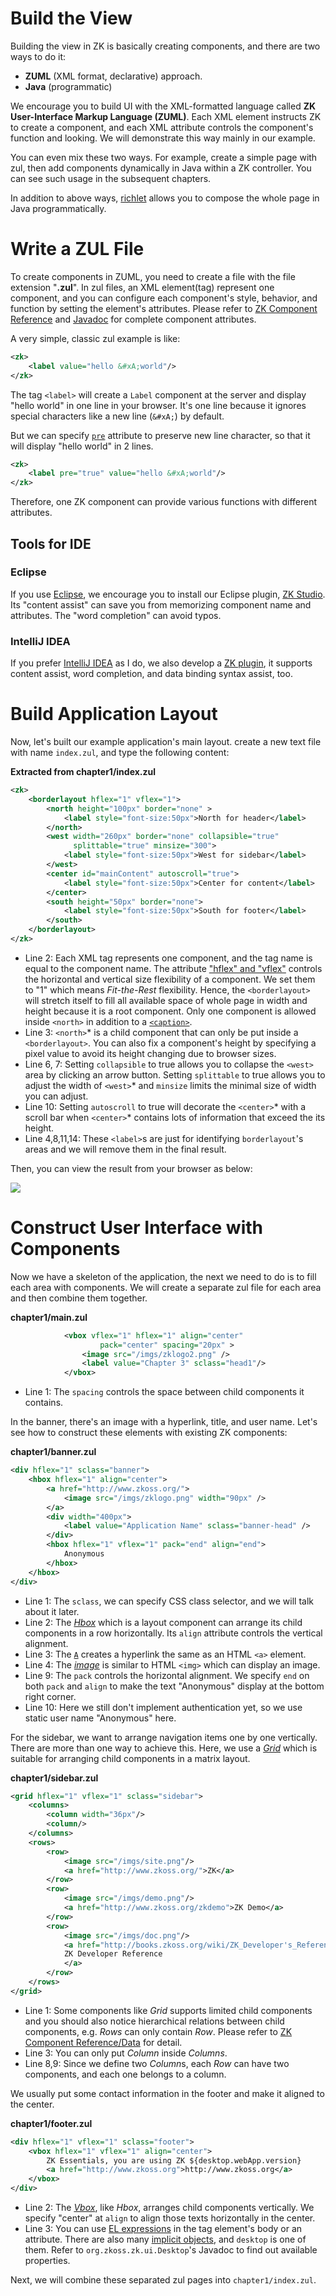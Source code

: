 # Build the View
Building the view in ZK is basically creating components, and there are two ways to do it:
* **ZUML** (XML format, declarative) approach.
* **Java** (programmatic)

We encourage you to build UI with the XML-formatted language called **ZK User-Interface Markup Language (ZUML)**. Each XML element instructs ZK to create a component, and each XML attribute controls the component's function and looking. We will demonstrate this way mainly in our example.

You can even mix these two ways. For example, create a simple page with zul, then add components dynamically in Java within a ZK controller. You can see such usage in the subsequent chapters.

In addition to above ways,  [richlet](http://books.zkoss.org/wiki/ZK%20Developer's%20Reference/UI%20Composing/Richlet) allows you to compose the whole page in Java programmatically.


# Write a ZUL File
To create components in ZUML, you need to create a file with the file extension "**.zul**". In zul files, an XML element(tag) represent one component, and you can configure each component's style, behavior, and function by setting the element's attributes. Please refer to [ZK Component Reference](/zk_component_ref) and [Javadoc](http://zkoss.org/javadoc/latest/zk/) for complete component attributes.

A very simple, classic zul example is like:
```xml
<zk>
	<label value="hello &#xA;world"/>
</zk>
```
The tag `<label>` will create a `Label` component at the server and display "hello world" in one line in your browser. It's one line because it ignores special characters like a new line (`&#xA;`) by default.

But we can specify [`pre`](https://www.zkoss.org/wiki/ZK_Component_Reference/Essential_Components/Label#Properties) attribute to preserve new line character, so that it will display "hello world" in 2 lines.

```xml
<zk>
	<label pre="true" value="hello &#xA;world"/>
</zk>
```

Therefore, one ZK component can provide various functions with different attributes.

## Tools for IDE
### Eclipse
If you use [Eclipse](https://www.eclipse.org/), we encourage you to install our Eclipse plugin, [ZK Studio](https://www.zkoss.org/product/zkstudio). Its "content assist" can save you from memorizing component name and attributes. The "word completion" can avoid typos.

### IntelliJ IDEA
If you prefer [IntelliJ IDEA](https://www.jetbrains.com/idea/?fromMenu) as I do, we also develop a [ZK plugin](https://plugins.jetbrains.com/plugin/7855-zk), it supports content assist, word completion, and data binding syntax assist, too.


# Build Application Layout
Now, let's built our example application's main layout. create a new text file with name `index.zul`, and type the following content:

**Extracted from chapter1/index.zul**

```xml
<zk>
    <borderlayout hflex="1" vflex="1">
        <north height="100px" border="none" >
            <label style="font-size:50px">North for header</label>
        </north>
        <west width="260px" border="none" collapsible="true"
              splittable="true" minsize="300">
            <label style="font-size:50px">West for sidebar</label>
        </west>
        <center id="mainContent" autoscroll="true">
            <label style="font-size:50px">Center for content</label>
        </center>
        <south height="50px" border="none">
            <label style="font-size:50px">South for footer</label>
        </south>
    </borderlayout>
</zk>
```

-   Line 2: Each XML tag represents one component, and the tag name is
    equal to the component name. The attribute [ "hflex" and
    "vflex"](http://books.zkoss.org/wiki/ZK%20Developer's%20Reference/UI%20Patterns/Hflex%20and%20Vflex)
    controls the horizontal and vertical size flexibility of a
    component. We set them to "1" which means *Fit-the-Rest*
    flexibility. Hence, the `<borderlayout>` will stretch itself to fill
    all available space of whole page in width and height because it is
    a root component. Only one component is allowed inside `<north>` in
    addition to a [
    `<caption>`](http://books.zkoss.org/wiki/ZK%20Component%20Reference/Containers/Caption).
-   Line 3: `<north>`* is a child component that can only be put inside a `<borderlayout>`. You can also fix a component's height by specifying
    a pixel value to avoid its height changing due to browser sizes.
-   Line 6, 7: Setting `collapsible` to true allows you to collapse the
    `<west>` area by clicking an arrow button. Setting `splittable` to
    true allows you to adjust the width of `<west>`* and `minsize` limits
    the minimal size of width you can adjust.
-   Line 10: Setting `autoscroll` to true will decorate the `<center>`*
    with a scroll bar when `<center>`* contains lots of information that
    exceed the its height.
-   Line 4,8,11,14: These `<label>`s are just for identifying
    `borderlayout`'s areas and we will remove them in the final result.

Then, you can view the result from your browser as below:

![ ](/essential/images/ze-ch3-layout.png)


# Construct User Interface with Components

Now we have a skeleton of the application, the next we need to do is to
fill each area with components. We will create a separate zul file for
each area and then combine them together.

**chapter1/main.zul**

```xml
            <vbox vflex="1" hflex="1" align="center"
                    pack="center" spacing="20px" >
                <image src="/imgs/zklogo2.png" />
                <label value="Chapter 3" sclass="head1"/>
            </vbox>
```

-   Line 1: The `spacing` controls the space between child components it
    contains.

In the banner, there's an image with a hyperlink, title, and user name.
Let's see how to construct these elements with existing ZK components:

**chapter1/banner.zul**

```xml
<div hflex="1" sclass="banner">
    <hbox hflex="1" align="center">
        <a href="http://www.zkoss.org/">
            <image src="/imgs/zklogo.png" width="90px" />
        </a>
        <div width="400px">
            <label value="Application Name" sclass="banner-head" />
        </div>
        <hbox hflex="1" vflex="1" pack="end" align="end">
            Anonymous
        </hbox>
    </hbox>
</div>
```

-   Line 1: The `sclass`, we can specify CSS class selector, and we will
    talk about it later.
-   Line 2: The [*Hbox*](http://books.zkoss.org/wiki/ZK%20Component%20Reference/Layouts/Hbox)
    which is a layout component can arrange its child components in a
    row horizontally. Its `align` attribute controls the vertical
    alignment.
-   Line 3: The [`A`](http://books.zkoss.org/wiki/ZK%20Component%20Reference/Essential%20Components/A)
    creates a hyperlink the same as an HTML `<a>` element.
-   Line 4: The [*image*](http://books.zkoss.org/wiki/ZK%20Component%20Reference/Essential%20Components/Image)
    is similar to HTML `<img>` which can display an image.
-   Line 9: The `pack` controls the horizontal alignment. We specify
    `end` on both `pack` and `align` to make the text "Anonymous"
    display at the bottom right corner.
-   Line 10: Here we still don't implement authentication yet, so we use
    static user name "Anonymous" here.

For the sidebar, we want to arrange navigation items one by one
vertically. There are more than one way to achieve this. Here, we use a
[ *Grid*](http://books.zkoss.org/wiki/ZK%20Component%20Reference/Data/Grid) which is
suitable for arranging child components in a matrix layout.

**chapter1/sidebar.zul**

```xml
<grid hflex="1" vflex="1" sclass="sidebar">
    <columns>
        <column width="36px"/>
        <column/>
    </columns>
    <rows>
        <row>
            <image src="/imgs/site.png"/>
            <a href="http://www.zkoss.org/">ZK</a>
        </row>
        <row>
            <image src="/imgs/demo.png"/>
            <a href="http://www.zkoss.org/zkdemo">ZK Demo</a>
        </row>
        <row>
            <image src="/imgs/doc.png"/>
            <a href="http://books.zkoss.org/wiki/ZK_Developer's_Reference">
            ZK Developer Reference
            </a>
        </row>
    </rows>
</grid>
```

-   Line 1: Some components like *Grid* supports limited child
    components and you should also notice hierarchical relations between
    child components, e.g. *Rows* can only contain *Row*. Please refer
    to
    [ZK Component Reference/Data](http://books.zkoss.org/wiki/ZK%20Component%20Reference/Data)
    for detail.
-   Line 3: You can only put *Column* inside *Columns*.
-   Line 8,9: Since we define two *Column*s, each *Row* can have two
    components, and each one belongs to a column.

We usually put some contact information in the footer and make it
aligned to the center.

**chapter1/footer.zul**

```xml
<div hflex="1" vflex="1" sclass="footer">
    <vbox hflex="1" vflex="1" align="center">
        ZK Essentials, you are using ZK ${desktop.webApp.version}
        <a href="http://www.zkoss.org">http://www.zkoss.org</a>
    </vbox>
</div>
```

-   Line 2: The
    [*Vbox*](/zk_component_ref/Layouts/Vbox), like
    *Hbox*, arranges child components vertically. We specify "center" at
    `align` to align those texts horizontally in the center.
-   Line 3: You can use [ EL
    expressions](http://books.zkoss.org/wiki/ZUML%20Reference/EL%20Expressions) in the tag
    element's body or an attribute. There are also many [ implicit
    objects](http://books.zkoss.org/wiki/ZUML%20Reference/EL%20Expressions/Implicit%20Objects%20(Predefined%20Variables)),
    and `desktop` is one of them. Refer to
    `org.zkoss.zk.ui.Desktop`'s Javadoc to find out
    available properties.

Next, we will combine these separated zul pages into
`chapter1/index.zul`.
